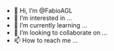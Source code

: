 - 👋 Hi, I’m @FabioAGL
- 👀 I’m interested in ...
- 🌱 I’m currently learning ...
- 💞️ I’m looking to collaborate on ...
- 📫 How to reach me ...

<!---
FabioAGL/FabioAGL is a ✨ special ✨ repository because its `README.md` (this file) appears on your GitHub profile.
You can click the Preview link to take a look at your changes.
--->
